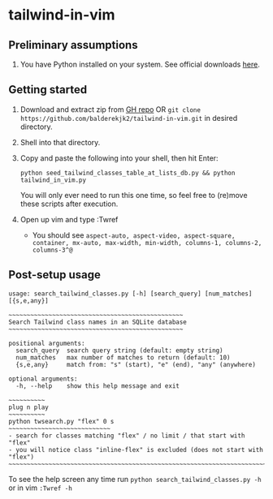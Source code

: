 # tailwind-in-vim

## Preliminary assumptions

1. You have Python installed on your system. See official downloads [here](https://www.python.org/downloads/).

## Getting started

1. Download and extract zip from [GH repo](https://github.com/balderekjk2/tailwind-in-vim) OR `git clone https://github.com/balderekjk2/tailwind-in-vim.git` in desired directory.
2. Shell into that directory.
3. Copy and paste the following into your shell, then hit Enter:
   
   ```console
   python seed_tailwind_classes_table_at_lists_db.py && python tailwind_in_vim.py
   ```

   You will only ever need to run this one time, so feel free to (re)move these scripts after execution.
4. Open up vim and type :Twref
   - You should see `aspect-auto, aspect-video, aspect-square, container, mx-auto, max-width, min-width, columns-1, columns-2, columns-3^@`

## Post-setup usage

```console
usage: search_tailwind_classes.py [-h] [search_query] [num_matches] [{s,e,any}]

~~~~~~~~~~~~~~~~~~~~~~~~~~~~~~~~~~~~~~~~~~~~~~~~
Search Tailwind class names in an SQLite database
~~~~~~~~~~~~~~~~~~~~~~~~~~~~~~~~~~~~~~~~~~~~~~~~

positional arguments:
  search_query  search query string (default: empty string)
  num_matches   max number of matches to return (default: 10)
  {s,e,any}     match from: "s" (start), "e" (end), "any" (anywhere)

optional arguments:
  -h, --help    show this help message and exit

~~~~~~~~~~
plug n play
~~~~~~~~~~
python twsearch.py "flex" 0 s
~~~~~~~~~~~~~~~~~~~~~~~~~~~~
- search for classes matching "flex" / no limit / that start with "flex"
- you will notice class "inline-flex" is excluded (does not start with "flex")
~~~~~~~~~~~~~~~~~~~~~~~~~~~~~~~~~~~~~~~~~~~~~~~~~~~~~~~~~~~~~~~~~~~~~~~~~~~~~
```

To see the help screen any time run `python search_tailwind_classes.py -h` or in vim `:Twref -h`
